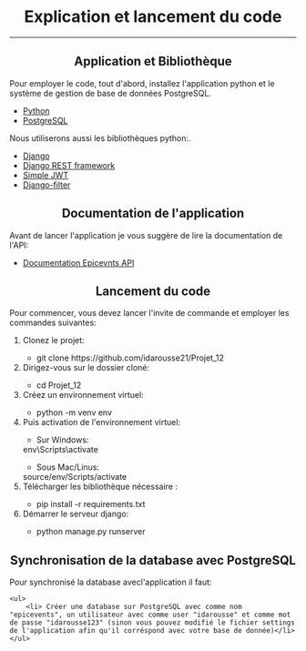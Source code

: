 <h1 align ="center">Explication et lancement du code</h1>

------------------------------
<h2 align = "center"> Application et Bibliothèque</h2>

<p>
    Pour employer le code, tout d'abord, installez l'application python et le système de gestion de base de données PostgreSQL.
<ul>
    <li>
        <a href = "https://www.python.org/downloads/">Python </a>
    </li>
    <li>
        <a href = "https://www.postgresql.org/">PostgreSQL </a>
    </li>
</ul>
</p>
<p>
    Nous utiliserons aussi les bibliothèques python:.
<ul>
    <li>
        <a href = "https://www.djangoproject.com/">Django </a>
    </li>
    <li>
        <a href = "https://www.django-rest-framework.org/">Django REST framework</a>
    </li>
    <li>
        <a href = "https://django-rest-framework-simplejwt.readthedocs.io/en/latest/">Simple JWT</a>
    </li>
    <li>
        <a href = "https://django-filter.readthedocs.io/en/stable/">Django-filter</a>
    </li>
</ul>
</p>

<h2 align = "center"> Documentation de l'application </h2>
<p>
   Avant de lancer l'application je vous suggère de lire la documentation de l'API:
<ul>
    <li>
        <a href = "https://documenter.getpostman.com/view/23090595/2s93JqRPw6">Documentation Epicevnts API </a>
    </li>
</ul>

</p>

<h2 align = "center"> Lancement du code </h2>
<p>Pour commencer, vous devez lancer l'invite de commande et employer les commandes suivantes:
    <ol>
        <li>Clonez le projet:</li>
                <ul><li>git clone https://github.com/idarousse21/Projet_12 </li></ul>
            <li>Dirigez-vous sur le dossier cloné:</li>
                <ul><li>cd Projet_12 </li></ul>
            <li>Créez un environnement virtuel:</li>
                <ul><li>python -m venv env</li></ul>
            <li>Puis activation de l'environnement virtuel:</li>
                <ul><li>Sur Windows:</li></ul>
                env\Scripts\activate
                <ul><li>Sous Mac/Linus:</li></ul>
                source/env/Scripts/activate
            <li>Télécharger les bibliothèque nécessaire :</li>
                <ul><li>pip install -r requirements.txt</li></ul>
            <li>Démarrer le serveur django:</li>
                <ul><li>python manage.py runserver</li></ul>
    </ol>

<h2 align = "center"> Synchronisation de la database avec PostgreSQL</h2>
    <p>
        Pour synchronisé la database avecl'application il faut:
    
    <ul>
        <li> Créer une database sur PostgreSQL avec comme nom "epicevents", un utilisateur avec comme user "idarousse" et comme mot de passe "idarousse123" (sinon vous pouvez modifié le fichier settings de l'application afin qu'il corréspond avec votre base de donnée)</li>
    </ul>
       
   </p>
